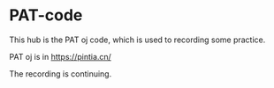 # PAT-code
This hub is the PAT oj code, which is used to recording some practice.

PAT oj is in <https://pintia.cn/>

The recording is continuing.
